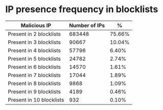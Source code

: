 # IP presence frequency in blocklists
| Malicious IP | Number of IPs | % |
|----|----|----|
| Present in 2 blocklists | 683448 | 75.66% |
| Present in 3 blocklists | 90667 | 10.04% |
| Present in 4 blocklists | 57796 | 6.40% |
| Present in 5 blocklists | 24782 | 2.74% |
| Present in 6 blocklists | 14570 | 1.61% |
| Present in 7 blocklists | 17044 | 1.89% |
| Present in 8 blocklists | 9868 | 1.09% |
| Present in 9 blocklists | 4189 | 0.46% |
| Present in 10 blocklists | 932 | 0.10% |
